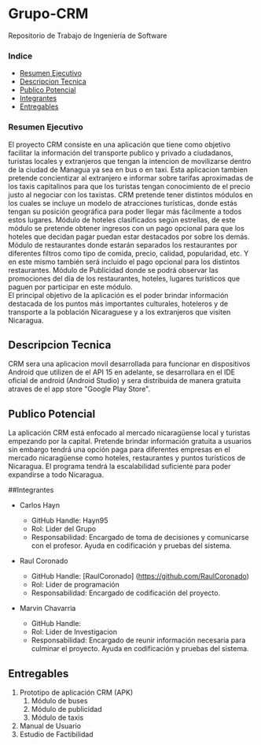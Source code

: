 # Grupo-CRM
Repositorio de Trabajo de Ingenieria de Software

### Indice
* [Resumen Ejecutivo](#resumenejecutivo)
* [Descripcion Tecnica](#descripciontecnica)
* [Publico Potencial](#publicopotencial)
* [Integrantes](#integrantes)
* [Entregables](#entregables)

### <a name="resumenejecutivo"></a>Resumen Ejecutivo
El proyecto CRM consiste en una aplicación que tiene como objetivo facilitar la información del transporte publico y privado a ciudadanos, turistas locales y extranjeros que tengan la intencion de movilizarse dentro de la ciudad de Managua ya sea en bus o en taxi. Esta aplicacion tambien pretende concientizar al extranjero e informar sobre tarifas aproximadas de los taxis capitalinos para que los turistas tengan conocimiento de el precio justo al negociar con los taxistas.
CRM pretende tener distintos módulos en los cuales se incluye un modelo de atracciones turísticas, donde estás tengan su posición geográfica para poder llegar más fácilmente a todos estos lugares. Módulo de hoteles clasificados según estrellas, de este módulo se pretende obtener ingresos con un pago opcional para que los hoteles que decidan pagar puedan estar destacados por sobre los demás. Módulo de restaurantes donde estarán separados los restaurantes por diferentes filtros como tipo de comida, precio, calidad, popularidad, etc. Y en este mismo también será incluido el pago opcional para los distintos restaurantes. Módulo de Publicidad donde se podrá observar las promociones del día  de los restaurantes, hoteles, lugares turísticos que paguen por participar en este módulo.  
El principal objetivo de la aplicación es el poder brindar información destacada  de los puntos más importantes culturales, hoteleros y de transporte a la población Nicaraguese y a los extranjeros que visiten Nicaragua.

## <a name="descripciontecnica"></a>Descripcion Tecnica
CRM sera una aplicacion movil desarrollada para funcionar en dispositivos Android que utilizen de el API 15 en adelante, se desarrollara en el IDE oficial de android (Android Studio) y sera distribuida de manera gratuita atraves de el app store "Google Play Store".

## <a name="publicopotencial"></a>Publico Potencial

La aplicación CRM está enfocado al mercado nicaragüense local y turistas empezando por la capital. Pretende brindar información gratuita a usuarios sin embargo tendrá una opción paga para diferentes empresas en el mercado nicaragüense como hoteles, restaurantes y puntos turísticos de Nicaragua. El programa tendrá la escalabilidad suficiente para poder expandirse a todo Nicaragua.

##Integrantes

 * Carlos Hayn
	* GitHub Handle: Hayn95
	* Rol: Lider del Grupo
	* Responsabilidad: Encargado de toma de decisiones y comunicarse con el profesor. Ayuda  en codificación y pruebas del sistema.
	
 * Raul Coronado
	* GitHub Handle: [RaulCoronado] (https://github.com/RaulCoronado)
	* Rol: Lider de programación
	* Responsabilidad: Encargado de codificación del proyecto.
	
 * Marvin Chavarria
	* GitHub Handle:
	* Rol: Lider de Investigacion
	* Responsabilidad: Encargado de reunir información necesaria para culminar el proyecto. Ayuda en codificación y pruebas del sistema.
	 
## Entregables 

1. Prototipo de aplicación CRM (APK)
	1.	Módulo de buses
	2.	Módulo de publicidad
	3.	Módulo de taxis
2. Manual de Usuario
3. Estudio de Factibilidad
